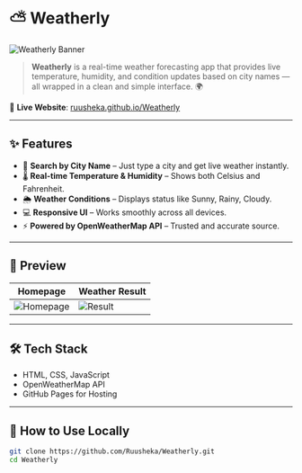# ⛅ Weatherly

![Weatherly Banner](https://raw.githubusercontent.com/Ruusheka/Weatherly/main/assets/weatherly-banner.png)

> **Weatherly** is a real-time weather forecasting app that provides live temperature, humidity, and condition updates based on city names — all wrapped in a clean and simple interface. 🌍

🔗 **Live Website**: [ruusheka.github.io/Weatherly](https://ruusheka.github.io/Weatherly/)

---

## ✨ Features

- 🌆 **Search by City Name** – Just type a city and get live weather instantly.
- 🌡️ **Real-time Temperature & Humidity** – Shows both Celsius and Fahrenheit.
- 🌦️ **Weather Conditions** – Displays status like Sunny, Rainy, Cloudy.
- 💻 **Responsive UI** – Works smoothly across all devices.
- ⚡ **Powered by OpenWeatherMap API** – Trusted and accurate source.

---

## 📸 Preview

| Homepage | Weather Result |
|----------|----------------|
| ![Homepage](https://raw.githubusercontent.com/Ruusheka/Weatherly/main/assets/homepage.png) | ![Result](https://raw.githubusercontent.com/Ruusheka/Weatherly/main/assets/result.png) |

---

## 🛠️ Tech Stack

- HTML, CSS, JavaScript
- OpenWeatherMap API
- GitHub Pages for Hosting

---

## 🔧 How to Use Locally

```bash
git clone https://github.com/Ruusheka/Weatherly.git
cd Weatherly
